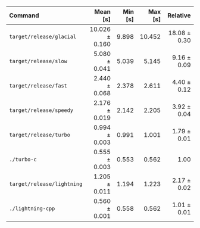 | Command | Mean [s] | Min [s] | Max [s] | Relative |
|:---|---:|---:|---:|---:|
| `target/release/glacial` | 10.026 ± 0.160 | 9.898 | 10.452 | 18.08 ± 0.30 |
| `target/release/slow` | 5.080 ± 0.041 | 5.039 | 5.145 | 9.16 ± 0.09 |
| `target/release/fast` | 2.440 ± 0.068 | 2.378 | 2.611 | 4.40 ± 0.12 |
| `target/release/speedy` | 2.176 ± 0.019 | 2.142 | 2.205 | 3.92 ± 0.04 |
| `target/release/turbo` | 0.994 ± 0.003 | 0.991 | 1.001 | 1.79 ± 0.01 |
| `./turbo-c` | 0.555 ± 0.003 | 0.553 | 0.562 | 1.00 |
| `target/release/lightning` | 1.205 ± 0.011 | 1.194 | 1.223 | 2.17 ± 0.02 |
| `./lightning-cpp` | 0.560 ± 0.001 | 0.558 | 0.562 | 1.01 ± 0.01 |
